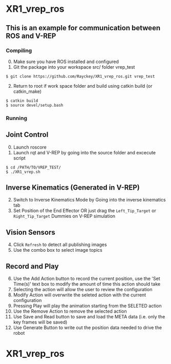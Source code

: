 # XR1_vrep_ros

## This is an example for communication between ROS and V-REP

### Compiling

0. Make sure you have ROS installed and configured
1. Git the package into your workspace src/ folder vrep_test
```
$ git clone https://github.com/Rayckey/XR1_vrep_ros.git vrep_test
```
2. Return to root if work space folder and build using catkin build (or catkin_make)
```
$ catkin build
$ source devel/setup.bash 
```



### Running

## Joint Control
0. Launch roscore
1. Launch rqt and V-REP by going into the source folder and excecute script
```
$ cd /PATH/TO/VREP_TEST/
$ ./XR1_vrep.sh
```

## Inverse Kinematics (Generated in V-REP)
2. Switch to Inverse Kinematics Mode by Going into the inverse kinematics tab
3. Set Position of the End Effector OR just drag the `Left_Tip_Target` or `Right_Tip_Target` Dummies on V-REP simulation

## Vision Sensors
4. Click `Refresh` to detect all publishing images
5. Use the combo box to select image topics

## Record and Play
6. Use the Add Action button to record the current position, use the 'Set Time(s)' text box to modify the amount of time this action should take
7. Selecting the action will allow the user to review the configuration
8. Modify Action will overwrite the seleted action with the current configuration
9. Pressing Play will play the animation starting from the SELETED action
10. Use the Remove Action to remove the selected action
11. Use Save and Read button to save and load the META data (i.e. only the key frames will be saved)
12. Use Generate Button to write out the position data needed to drive the robot
 

# XR1_vrep_ros

